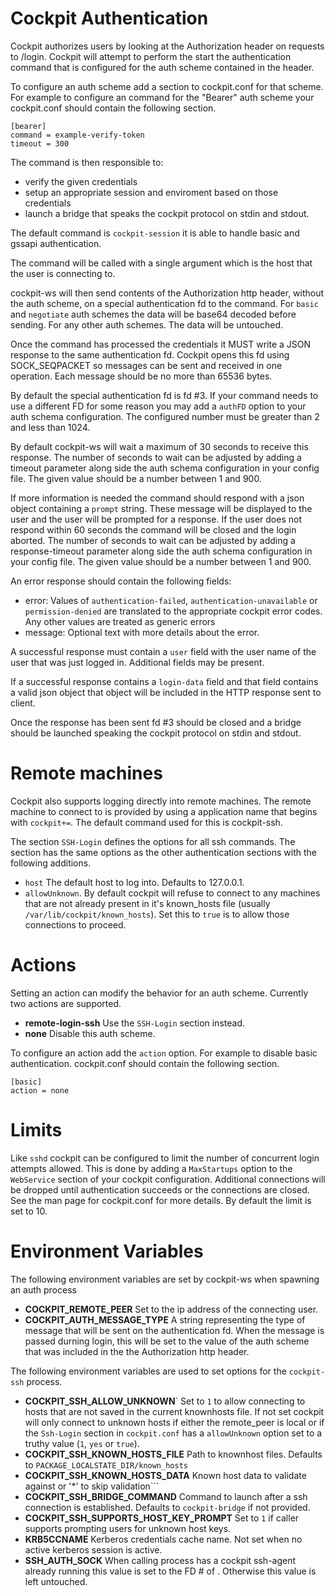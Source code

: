 
Cockpit Authentication
================================

Cockpit authorizes users by looking at the Authorization header on requests
to /login. Cockpit will attempt to perform the start the authentication command that
is configured for the auth scheme contained in the header.

To configure an auth scheme add a section to cockpit.conf for that scheme. For example
to configure an command for the "Bearer" auth scheme your cockpit.conf should contain
the following section.

```
[bearer]
command = example-verify-token
timeout = 300
```

The command is then responsible to:

 * verify the given credentials
 * setup an appropriate session and enviroment based on those credentials
 * launch a bridge that speaks the cockpit protocol on stdin and stdout.

The default command is ```cockpit-session``` it is able to handle basic and gssapi
authentication.

The command will be called with a single argument which is the host that the user
is connecting to.

cockpit-ws will then send contents of the Authorization http header, without the
auth scheme, on a special authentication fd to the command. For ```basic```
and ```negotiate``` auth schemes the data will be base64 decoded before sending. For
any other auth schemes. The data will be untouched.

Once the command has processed the credentials it MUST write a JSON response to the
same authentication fd. Cockpit opens this fd using SOCK_SEQPACKET so messages can be
sent and received in one operation. Each message should be no more than 65536 bytes.

By default the special authentication fd is fd #3. If your command needs to use a
different FD for some reason you may add a ```authFD``` option to your auth schema
configuration. The configured number must be greater than 2 and less than 1024.

By default cockpit-ws will wait a maximum of 30 seconds to receive this response.
The number of seconds to wait can be adjusted by adding a timeout parameter along
side the auth schema configuration in your config file. The given value should be
a number between 1 and 900.

If more information is needed the command should respond with a json object containing
a ```prompt``` string. These message will be displayed to the user and the user will be
prompted for a response. If the user does not respond within 60 seconds the command will be
closed and the login aborted. The number of seconds to wait can be adjusted by adding a
response-timeout parameter along side the auth schema configuration in your config file.
The given value should be a number between 1 and 900.

An error response should contain the following fields:

 * error: Values of ```authentication-failed```, ```authentication-unavailable``` or ```permission-denied``` are translated to the appropriate cockpit error codes. Any other values are treated as generic errors
 * message: Optional text with more details about the error.

A successful response must contain a ```user``` field with the user
name of the user that was just logged in. Additional fields may be present.

If a successful response contains a ```login-data``` field and that field contains a valid
json object that object will be included in the HTTP response sent to client.

Once the response has been sent fd #3 should be closed and a bridge should be launched
speaking the cockpit protocol on stdin and stdout.

# Remote machines

Cockpit also supports logging directly into remote machines. The remote machine to
connect to is provided by using a application name that begins with ```cockpit+=```.
The default command used for this is cockpit-ssh.

The section ```SSH-Login``` defines the options for all ssh commands. The section
has the same options as the other authentication sections with the following additions.

 * ```host``` The default host to log into. Defaults to 127.0.0.1.
 * ```allowUnknown```. By default cockpit will refuse to connect to any machines that
 are not already present in it's known_hosts file (usually ```/var/lib/cockpit/known_hosts```).
 Set this to ```true``` is to allow those connections to proceed.

# Actions

Setting an action can modify the behavior for an auth scheme. Currently two actions
are supported.

 * **remote-login-ssh** Use the ```SSH-Login``` section instead.
 * **none** Disable this auth scheme.

To configure an action add the ```action``` option. For example to disable basic authentication.
cockpit.conf should contain the following section.

```
[basic]
action = none
```

# Limits

Like ```sshd``` cockpit can be configured to limit the number of concurrent
login attempts allowed. This is done by adding a ```MaxStartups```
option to the ```WebService``` section of your cockpit configuration.
Additional connections will be dropped until authentication succeeds or
the connections are closed. See the man page for cockpit.conf for more
details. By default the limit is set to 10.

Environment Variables
================================

The following environment variables are set by cockpit-ws when spawning an auth process

 * **COCKPIT_REMOTE_PEER** Set to the ip address of the connecting user.
 * **COCKPIT_AUTH_MESSAGE_TYPE** A string representing the type of message that will be sent on the authentication fd. When the message is passed durning login, this will be set to the value of the auth scheme that was included in the the Authorization http header.

The following environment variables are used to set options for the ```cockpit-ssh``` process.

 * **COCKPIT_SSH_ALLOW_UNKNOWN**` Set to ```1``` to  allow connecting to hosts that are not saved in the current knownhosts file. If not set cockpit will only connect to unknown hosts if either the remote_peer is local or if the ```Ssh-Login``` section in ```cockpit.conf``` has a ```allowUnknown``` option set to a truthy value (```1```, ```yes``` or ```true```).
 * **COCKPIT_SSH_KNOWN_HOSTS_FILE** Path to knownhost files. Defaults to ```PACKAGE_LOCALSTATE_DIR/known_hosts```
 * **COCKPIT_SSH_KNOWN_HOSTS_DATA** Known host data to validate against or '*' to skip validation```
 * **COCKPIT_SSH_BRIDGE_COMMAND** Command to launch after a ssh connection is established. Defaults to ```cockpit-bridge``` if not provided.
 * **COCKPIT_SSH_SUPPORTS_HOST_KEY_PROMPT** Set to ```1``` if caller supports prompting users for unknown host keys.
 * **KRB5CCNAME** Kerberos credentials cache name. Not set when no active kerberos session is active.
 * **SSH_AUTH_SOCK** When calling process has a cockpit ssh-agent already running this value is set to the FD # of . Otherwise this value is left untouched.
